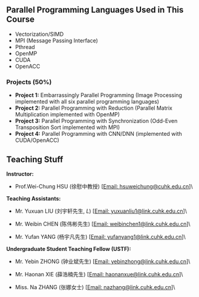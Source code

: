 ## Parallel Programming Languages Used in This Course

- Vectorization/SIMD
- MPI (Message Passing Interface)
- Pthread
- OpenMP
- CUDA
- OpenACC

### Projects (50%)

- **Project 1:** Embarrassingly Parallel Programming (Image Processing implemented with all six parallel programming languages)
- **Project 2:** Parallel Programming with Reduction (Parallel Matrix Multiplication implemented with OpenMP)
- **Project 3:** Parallel Programming with Synchronization (Odd-Even Transposition Sort implemented with MPI)
- **Project 4:** Parallel Programming with CNN/DNN (implemented with CUDA/OpenACC)

## Teaching Stuff

**Instructor:**

- Prof.Wei-Chung HSU (徐慰中教授) [[Email: hsuweichung@cuhk.edu.cn](mailto:hsuweichung@cuhk.edu.cn)]\

**Teaching Assistants:**
- Mr. Yuxuan LIU  (刘宇轩先生, *L*) [[Email: yuxuanliu1@link.cuhk.edu.cn](mailto:yuxuanliu1@link.cuhk.edu.cn)]\

- Mr. Weibin CHEN (陈伟彬先生) [[Email: weibinchen1@link.cuhk.edu.cn](mailto:weibinchen1@link.cuhk.edu.cn)]\

- Mr. Yufan YANG  (杨宇凡先生) [[Email: yufanyang1@link.cuhk.edu.cn](mailto:yufanyang1@link.cuhk.edu.cn)]\


**Undergraduate Student Teaching Fellow (USTF):**
- Mr. Yebin ZHONG (钟业斌先生) [[Email: yebinzhong@link.cuhk.edu.cn](mailto:yebinzhong@link.cuhk.edu.cn)]\

- Mr. Haonan XIE  (薛浩楠先生) [[Email: haonanxue@link.cuhk.edu.cn](mailto:haonanxue@link.cuhk.edu.cn)]\

- Miss. Na ZHANG  (张娜女士)   [[Email: nazhang@link.cuhk.edu.cn](mailto:nazhang@link.cuhk.edu.cn)]\

